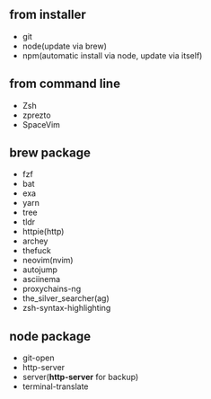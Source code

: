 ## from installer

- git
- node(update via brew)
- npm(automatic install via node, update via itself)

## from command line

- Zsh
- zprezto
- SpaceVim

## **brew** package

- fzf
- bat
- exa
- yarn
- tree
- tldr
- httpie(http)
- archey
- thefuck
- neovim(nvim)
- autojump
- asciinema
- proxychains-ng
- the_silver_searcher(ag)
- zsh-syntax-highlighting

## **node** package
- git-open
- http-server
- server(**http-server** for backup)
- terminal-translate
